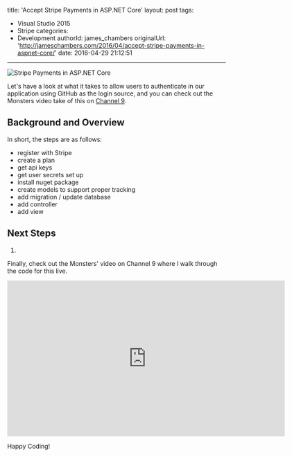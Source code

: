 title: 'Accept Stripe Payments in ASP.NET Core'
layout: post
tags:
  - Visual Studio 2015
  - Stripe
categories:
  - Development
authorId: james_chambers
originalUrl: 'http://jameschambers.com/2016/04/accept-stripe-payments-in-aspnet-core/'
date: 2016-04-29 21:12:51
---


![Stripe Payments in ASP.NET Core](https://jcblogimages.blob.core.windows.net/img/2016/04/github-auth.png)

Let's have a look at what it takes to allow users to authenticate in our application using GitHub as the login source, and you can check out the Monsters video take of this on [Channel 9](https://channel9.msdn.com/Series/aspnetmonsters/Episode-26-GitHub-Authentication-in-ASPNET-Core).

<!-- more -->

## Background and Overview


In short, the steps are as follows:

 - register with Stripe
 - create a plan
 - get api keys
 - get user secrets set up
 - install nuget package
 - create models to support proper tracking
 - add migration / update database
 - add controller
 - add view

## Next Steps

 1. 

Finally, check out the Monsters' video on Channel 9 where I walk through the code for this live.

<iframe src="https://channel9.msdn.com/Series/aspnetmonsters/Episode-26-GitHub-Authentication-in-ASPNET-Core/player" width="640" height="360" allowFullScreen frameBorder="0"></iframe>

Happy Coding!